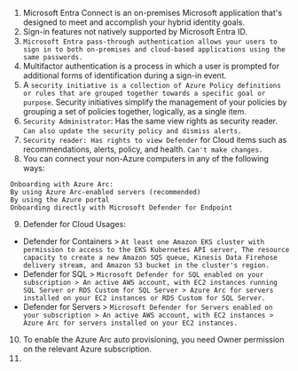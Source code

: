 1. Microsoft Entra Connect is an on-premises Microsoft application that's designed to meet and accomplish your hybrid identity goals.
2. Sign-in features not natively supported by Microsoft Entra ID.
3. `Microsoft Entra pass-through authentication allows your users to sign in to both on-premises and cloud-based applications using the same passwords.`
4. Multifactor authentication is a process in which a user is prompted for additional forms of identification during a sign-in event.
5. A `security initiative is a collection of Azure Policy definitions or rules that are grouped together towards a specific goal or purpose`. Security initiatives simplify the management of your policies by grouping a set of policies together, logically, as a single item.
6. `Security Administrator`: Has the same view rights as security reader. `Can also update the security policy and dismiss alerts.`
7. `Security reader: Has rights to view Defender` for Cloud items such as recommendations, alerts, policy, and health. `Can't make changes.`
8. You can connect your non-Azure computers in any of the following ways:
```
Onboarding with Azure Arc:
By using Azure Arc-enabled servers (recommended)
By using the Azure portal
Onboarding directly with Microsoft Defender for Endpoint
```
9. Defender for Cloud Usages: 
- Defender for Containers > `At least one Amazon EKS cluster with permission to access to the EKS Kubernetes API server, The resource capacity to create a new Amazon SQS queue, Kinesis Data Firehose delivery stream, and Amazon S3 bucket in the cluster's region.`
- Defender for SQL > `Microsoft Defender for SQL enabled on your subscription > An active AWS account, with EC2 instances running SQL Server or RDS Custom for SQL Server > Azure Arc for servers installed on your EC2 instances or RDS Custom for SQL Server.`
- Defender for Servers > `Microsoft Defender for Servers enabled on your subscription > An active AWS account, with EC2 instances > Azure Arc for servers installed on your EC2 instances.`
10. To enable the Azure Arc auto provisioning, you need Owner permission on the relevant Azure subscription.
11. 
  
